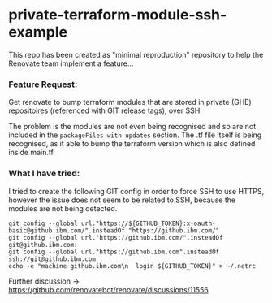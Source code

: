 # private-terraform-module-ssh-example

This repo has been created as "minimal reproduction" repository to help the Renovate team implement a feature...

### Feature Request:
Get renovate to bump terraform modules that are stored in private (GHE) repositoires (referenced with GIT release tags), over SSH.

The problem is the modules are not even being recognised and so are not included in the `packageFiles with updates` section. The .tf file itself is being recognised, as it able to bump the terraform version which is also defined inside main.tf.

### What I have tried:
I tried to create the following GIT config in order to force SSH to use HTTPS, however the issue does not seem to be related to SSH, because the modules are not being detected.
```
git config --global url."https://${GITHUB_TOKEN}:x-oauth-basic@github.ibm.com/".insteadOf "https://github.ibm.com/"
git config --global url."https://github.ibm.com/".insteadOf git@github.ibm.com:
git config --global url."https://github.ibm.com".insteadOf ssh://git@github.ibm.com
echo -e "machine github.ibm.com\n  login ${GITHUB_TOKEN}" > ~/.netrc
```

Further discussion -> https://github.com/renovatebot/renovate/discussions/11556
